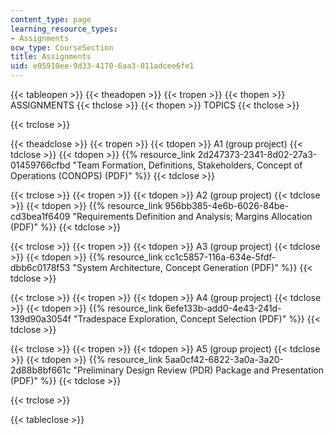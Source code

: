 ```yaml
---
content_type: page
learning_resource_types:
- Assignments
ocw_type: CourseSection
title: Assignments
uid: e05910ee-9d33-4170-6aa3-011adcee6fe1
---
```


{{< tableopen >}}
{{< theadopen >}}
{{< tropen >}}
{{< thopen >}}
ASSIGNMENTS
{{< thclose >}}
{{< thopen >}}
TOPICS
{{< thclose >}}

{{< trclose >}}

{{< theadclose >}}
{{< tropen >}}
{{< tdopen >}}
A1 (group project)
{{< tdclose >}}
{{< tdopen >}}
{{% resource_link 2d247373-2341-8d02-27a3-01459766cfbd "Team Formation, Definitions, Stakeholders, Concept of Operations (CONOPS) (PDF)" %}}
{{< tdclose >}}

{{< trclose >}}
{{< tropen >}}
{{< tdopen >}}
A2 (group project)
{{< tdclose >}}
{{< tdopen >}}
{{% resource_link 956bb385-4e6b-6026-84be-cd3bea1f6409 "Requirements Definition and Analysis; Margins Allocation (PDF)" %}}
{{< tdclose >}}

{{< trclose >}}
{{< tropen >}}
{{< tdopen >}}
A3 (group project)
{{< tdclose >}}
{{< tdopen >}}
{{% resource_link cc1c5857-116a-634e-5fdf-dbb6c0178f53 "System Architecture, Concept Generation (PDF)" %}}
{{< tdclose >}}

{{< trclose >}}
{{< tropen >}}
{{< tdopen >}}
A4 (group project)
{{< tdclose >}}
{{< tdopen >}}
{{% resource_link 6efe133b-add0-4e43-241d-139d90a3054f "Tradespace Exploration, Concept Selection (PDF)" %}}
{{< tdclose >}}

{{< trclose >}}
{{< tropen >}}
{{< tdopen >}}
A5 (group project)
{{< tdclose >}}
{{< tdopen >}}
{{% resource_link 5aa0cf42-6822-3a0a-3a20-2d88b8bf661c "Preliminary Design Review (PDR) Package and Presentation (PDF)" %}}
{{< tdclose >}}

{{< trclose >}}

{{< tableclose >}}